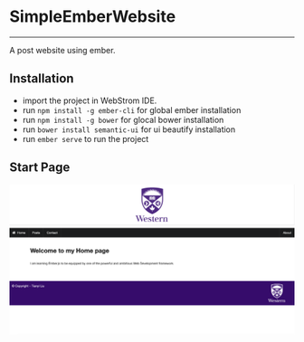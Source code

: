 # SimpleEmberWebsite
---------------------------------
A post website using ember.

## Installation
- import the project in WebStrom IDE.
- run `npm install -g ember-cli` for global ember installation
- run `npm install -g bower` for glocal bower installation
- run `bower install semantic-ui` for ui beautify installation
- run `ember serve` to run the project

## Start Page
![Start Page](./pics/ember1.jpg)

